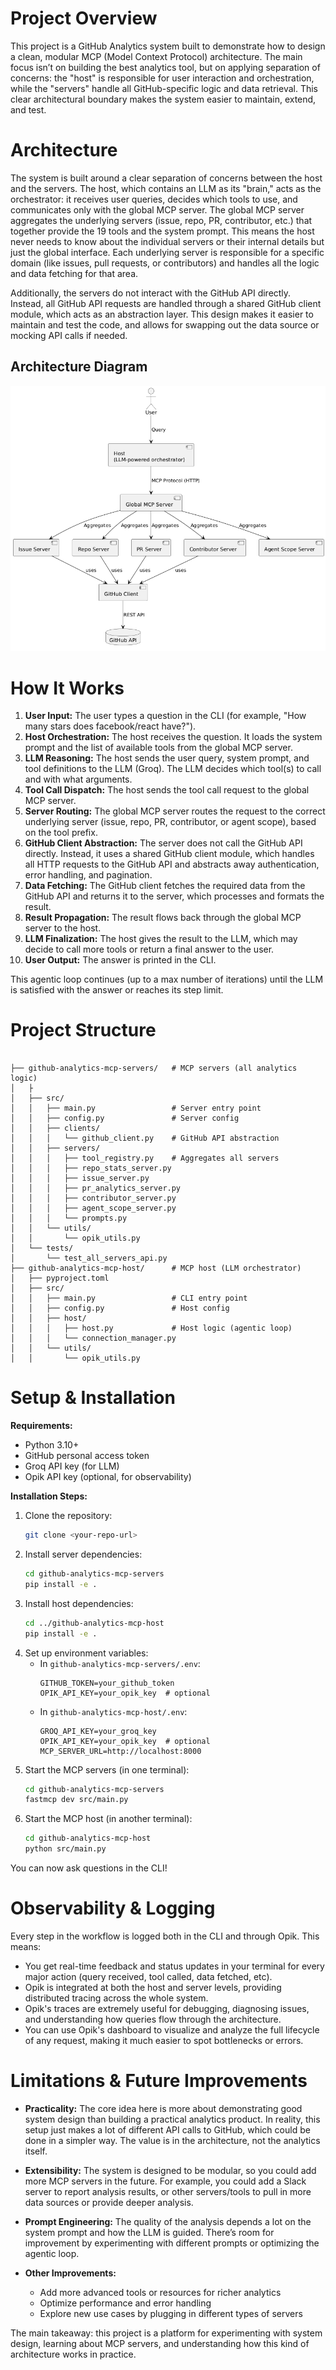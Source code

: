 # Project Overview

This project is a GitHub Analytics system built to demonstrate how to design a clean, modular MCP (Model Context Protocol) architecture. The main focus isn’t on building the best analytics tool, but on applying separation of concerns: the "host" is responsible for user interaction and orchestration, while the "servers" handle all GitHub-specific logic and data retrieval. This clear architectural boundary makes the system easier to maintain, extend, and test.

# Architecture


The system is built around a clear separation of concerns between the host and the servers. The host, which contains an LLM as its "brain," acts as the orchestrator: it receives user queries, decides which tools to use, and communicates only with the global MCP server. The global MCP server aggregates the underlying servers (issue, repo, PR, contributor, etc.) that together provide the 19 tools and the system prompt. This means the host never needs to know about the individual servers or their internal details but just the global interface. Each underlying server is responsible for a specific domain (like issues, pull requests, or contributors) and handles all the logic and data fetching for that area.

Additionally, the servers do not interact with the GitHub API directly. Instead, all GitHub API requests are handled through a shared GitHub client module, which acts as an abstraction layer. This design makes it easier to maintain and test the code, and allows for swapping out the data source or mocking API calls if needed.

## Architecture Diagram

![Architecture Diagram](architecture.png)



# How It Works 

1. **User Input:** The user types a question in the CLI (for example, "How many stars does facebook/react have?").
2. **Host Orchestration:** The host receives the question. It loads the system prompt and the list of available tools from the global MCP server.
3. **LLM Reasoning:** The host sends the user query, system prompt, and tool definitions to the LLM (Groq). The LLM decides which tool(s) to call and with what arguments.
4. **Tool Call Dispatch:** The host sends the tool call request to the global MCP server.
5. **Server Routing:** The global MCP server routes the request to the correct underlying server (issue, repo, PR, contributor, or agent scope), based on the tool prefix.
6. **GitHub Client Abstraction:** The server does not call the GitHub API directly. Instead, it uses a shared GitHub client module, which handles all HTTP requests to the GitHub API and abstracts away authentication, error handling, and pagination.
7. **Data Fetching:** The GitHub client fetches the required data from the GitHub API and returns it to the server, which processes and formats the result.
8. **Result Propagation:** The result flows back through the global MCP server to the host.
9. **LLM Finalization:** The host gives the result to the LLM, which may decide to call more tools or return a final answer to the user.
10. **User Output:** The answer is printed in the CLI.

This agentic loop continues (up to a max number of iterations) until the LLM is satisfied with the answer or reaches its step limit.

# Project Structure

```

├── github-analytics-mcp-servers/   # MCP servers (all analytics logic)
│   ├
│   ├── src/
│   │   ├── main.py                 # Server entry point
│   │   ├── config.py               # Server config
│   │   ├── clients/
│   │   │   └── github_client.py    # GitHub API abstraction
│   │   ├── servers/
│   │   │   ├── tool_registry.py    # Aggregates all servers
│   │   │   ├── repo_stats_server.py
│   │   │   ├── issue_server.py
│   │   │   ├── pr_analytics_server.py
│   │   │   ├── contributor_server.py
│   │   │   ├── agent_scope_server.py
│   │   │   └── prompts.py
│   │   └── utils/
│   │       └── opik_utils.py
│   └── tests/
│       └── test_all_servers_api.py
├── github-analytics-mcp-host/      # MCP host (LLM orchestrator)
│   ├── pyproject.toml
│   ├── src/
│   │   ├── main.py                 # CLI entry point
│   │   ├── config.py               # Host config
│   │   ├── host/
│   │   │   ├── host.py             # Host logic (agentic loop)
│   │   │   └── connection_manager.py
│   │   └── utils/
│   │       └── opik_utils.py
```

# Setup & Installation

**Requirements:**
- Python 3.10+
- GitHub personal access token
- Groq API key (for LLM)
- Opik API key (optional, for observability)

**Installation Steps:**

1. Clone the repository:
   ```bash
   git clone <your-repo-url>
   ```
2. Install server dependencies:
   ```bash
   cd github-analytics-mcp-servers
   pip install -e .
   ```
3. Install host dependencies:
   ```bash
   cd ../github-analytics-mcp-host
   pip install -e .
   ```
4. Set up environment variables:
   - In `github-analytics-mcp-servers/.env`:
     ```env
     GITHUB_TOKEN=your_github_token
     OPIK_API_KEY=your_opik_key  # optional
     ```
   - In `github-analytics-mcp-host/.env`:
     ```env
     GROQ_API_KEY=your_groq_key
     OPIK_API_KEY=your_opik_key  # optional
     MCP_SERVER_URL=http://localhost:8000
     ```
5. Start the MCP servers (in one terminal):
   ```bash
   cd github-analytics-mcp-servers
   fastmcp dev src/main.py
   ```
6. Start the MCP host (in another terminal):
   ```bash
   cd github-analytics-mcp-host
   python src/main.py
   ```

You can now ask questions in the CLI!

# Observability & Logging

Every step in the workflow is logged both in the CLI and through Opik. This means:
- You get real-time feedback and status updates in your terminal for every major action (query received, tool called, data fetched, etc).
- Opik is integrated at both the host and server levels, providing distributed tracing across the whole system.
- Opik's traces are extremely useful for debugging, diagnosing issues, and understanding how queries flow through the architecture.
- You can use Opik's dashboard to visualize and analyze the full lifecycle of any request, making it much easier to spot bottlenecks or errors.

# Limitations & Future Improvements

- **Practicality:** The core idea here is more about demonstrating good system design than building a practical analytics product. In reality, this setup just makes a lot of different API calls to GitHub, which could be done in a simpler way. The value is in the architecture, not the analytics itself.

- **Extensibility:** The system is designed to be modular, so you could add more MCP servers in the future. For example, you could add a Slack server to report analysis results, or other servers/tools to pull in more data sources or provide deeper analysis.

- **Prompt Engineering:** The quality of the analysis depends a lot on the system prompt and how the LLM is guided. There’s room for improvement by experimenting with different prompts or optimizing the agentic loop.

- **Other Improvements:**
  - Add more advanced tools or resources for richer analytics
  - Optimize performance and error handling
  - Explore new use cases by plugging in different types of servers

The main takeaway: this project is a platform for experimenting with system design, learning about MCP servers, and understanding how this kind of architecture works in practice.










